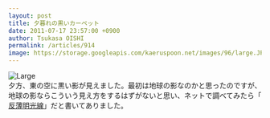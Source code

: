 ```yaml
---
layout: post
title: 夕暮れの黒いカーペット
date: 2011-07-17 23:57:00 +0900
author: Tsukasa OISHI
permalink: /articles/914
image: https://storage.googleapis.com/kaeruspoon.net/images/96/large.JPG?1310914602
---
```



![Large](https://storage.googleapis.com/kaeruspoon.net/images/96/large.JPG?1310914602)  
夕方、東の空に黒い影が見えました。最初は地球の影なのかと思ったのですが、地球の影ならこういう見え方をするはずがないと思い、ネットで調べてみたら「 [反薄明光線](http://ja.wikipedia.org/wiki/%E5%8F%8D%E8%96%84%E6%98%8E%E5%85%89%E7%B7%9A)」だと書いてありました。  

